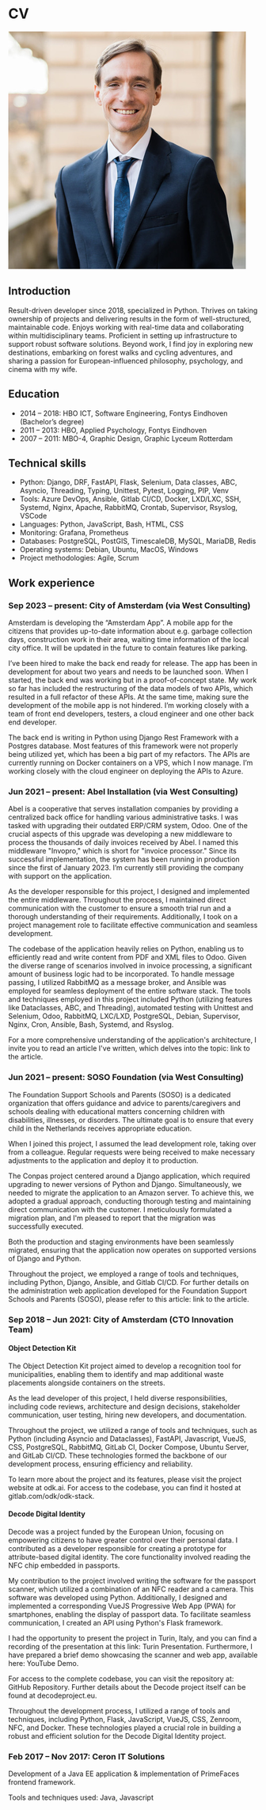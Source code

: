 # CV

![portrait picture](/portrait.jpeg)

## Introduction

Result-driven developer since 2018, specialized in Python. Thrives on taking ownership of projects and delivering results in the form of well-structured, maintainable code. Enjoys working with real-time data and collaborating within multidisciplinary teams. Proficient in setting up infrastructure to support robust software solutions. Beyond work, I find joy in exploring new destinations, embarking on forest walks and cycling adventures, and sharing a passion for European-influenced philosophy, psychology, and cinema with my wife.

## Education

- 2014 – 2018: HBO ICT, Software Engineering, Fontys Eindhoven (Bachelor’s degree)
- 2011 – 2013: HBO, Applied Psychology, Fontys Eindhoven
- 2007 – 2011: MBO-4, Graphic Design, Graphic Lyceum Rotterdam

## Technical skills

- Python: Django, DRF, FastAPI, Flask, Selenium, Data classes, ABC, Asyncio, Threading, Typing, Unittest, Pytest, Logging, PIP, Venv
- Tools: Azure DevOps, Ansible, Gitlab CI/CD, Docker, LXD/LXC, SSH, Systemd, Nginx, Apache, RabbitMQ, Crontab, Supervisor, Rsyslog, VSCode
- Languages: Python, JavaScript, Bash, HTML, CSS
- Monitoring: Grafana, Prometheus
- Databases: PostgreSQL, PostGIS, TimescaleDB, MySQL, MariaDB, Redis
- Operating systems: Debian, Ubuntu, MacOS, Windows
- Project methodologies: Agile, Scrum

## Work experience 

### Sep 2023 – present: City of Amsterdam (via West Consulting)

Amsterdam is developing the “Amsterdam App”. A mobile app for the citizens that provides up-to-date information about e.g. garbage collection days, construction work in their area, waiting time information of the local city office. It will be updated in the future to contain features like parking.

I’ve been hired to make the back end ready for release. The app has been in development for about two years and needs to be launched soon. When I started, the back end was working but in a proof-of-concept state. My work so far has included the restructuring of the data models of two APIs, which resulted in a full refactor of these APIs. At the same time, making sure the development of the mobile app is not hindered. I’m working closely with a team of front end developers, testers, a cloud engineer and one other back end developer.

The back end is writing in Python using Django Rest Framework with a Postgres database. Most features of this framework were not properly being utilized yet, which has been a big part of my refactors. The APIs are currently running on Docker containers on a VPS, which I now manage. I’m working closely with the cloud engineer on deploying the APIs to Azure.

### Jun 2021 – present: Abel Installation (via West Consulting)

Abel is a cooperative that serves installation companies by providing a centralized back office for handling various administrative tasks. I was tasked with upgrading their outdated ERP/CRM system, Odoo. One of the crucial aspects of this upgrade was developing a new middleware to process the thousands of daily invoices received by Abel. I named this middleware "Invopro," which is short for "invoice processor." Since its successful implementation, the system has been running in production since the first of January 2023. I’m currently still providing the company with support on the application.

As the developer responsible for this project, I designed and implemented the entire middleware. Throughout the process, I maintained direct communication with the customer to ensure a smooth trial run and a thorough understanding of their requirements. Additionally, I took on a project management role to facilitate effective communication and seamless development.

The codebase of the application heavily relies on Python, enabling us to efficiently read and write content from PDF and XML files to Odoo. Given the diverse range of scenarios involved in invoice processing, a significant amount of business logic had to be incorporated. To handle message passing, I utilized RabbitMQ as a message broker, and Ansible was employed for seamless deployment of the entire software stack.
The tools and techniques employed in this project included Python (utilizing features like Dataclasses, ABC, and Threading), automated testing with Unittest and Selenium, Odoo, RabbitMQ, LXC/LXD, PostgreSQL, Debian, Supervisor, Nginx, Cron, Ansible, Bash, Systemd, and Rsyslog.

For a more comprehensive understanding of the application's architecture, I invite you to read an article I've written, which delves into the topic: link to the article.

### Jun 2021 – present: SOSO Foundation (via West Consulting)

The Foundation Support Schools and Parents (SOSO) is a dedicated organization that offers guidance and advice to parents/caregivers and schools dealing with educational matters concerning children with disabilities, illnesses, or disorders. The ultimate goal is to ensure that every child in the Netherlands receives appropriate education.

When I joined this project, I assumed the lead development role, taking over from a colleague. Regular requests were being received to make necessary adjustments to the application and deploy it to production.

The Conpas project centered around a Django application, which required upgrading to newer versions of Python and Django. Simultaneously, we needed to migrate the application to an Amazon server. To achieve this, we adopted a gradual approach, conducting thorough testing and maintaining direct communication with the customer. I meticulously formulated a migration plan, and I'm pleased to report that the migration was successfully executed.

Both the production and staging environments have been seamlessly migrated, ensuring that the application now operates on supported versions of Django and Python.

Throughout the project, we employed a range of tools and techniques, including Python, Django, Ansible, and Gitlab CI/CD. For further details on the administration web application developed for the Foundation Support Schools and Parents (SOSO), please refer to this article: link to the article.

### Sep 2018 – Jun 2021: City of Amsterdam (CTO Innovation Team)

#### Object Detection Kit

The Object Detection Kit project aimed to develop a recognition tool for municipalities, enabling them to identify and map additional waste placements alongside containers on the streets.

As the lead developer of this project, I held diverse responsibilities, including code reviews, architecture and design decisions, stakeholder communication, user testing, hiring new developers, and documentation.

Throughout the project, we utilized a range of tools and techniques, such as Python (including Asyncio and Dataclasses), FastAPI, Javascript, VueJS, CSS, PostgreSQL, RabbitMQ, GitLab CI, Docker Compose, Ubuntu Server, and GitLab CI/CD. These technologies formed the backbone of our development process, ensuring efficiency and reliability.

To learn more about the project and its features, please visit the project website at odk.ai. For access to the codebase, you can find it hosted at gitlab.com/odk/odk-stack.

#### Decode Digital Identity

Decode was a project funded by the European Union, focusing on empowering citizens to have greater control over their personal data. I contributed as a developer responsible for creating a prototype for attribute-based digital identity. The core functionality involved reading the NFC chip embedded in passports.

My contribution to the project involved writing the software for the passport scanner, which utilized a combination of an NFC reader and a camera. This software was developed using Python. Additionally, I designed and implemented a corresponding VueJS Progressive Web App (PWA) for smartphones, enabling the display of passport data. To facilitate seamless communication, I created an API using Python's Flask framework.

I had the opportunity to present the project in Turin, Italy, and you can find a recording of the presentation at this link: Turin Presentation. Furthermore, I have prepared a brief demo showcasing the scanner and web app, available here: YouTube Demo.

For access to the complete codebase, you can visit the repository at: GitHub Repository. Further details about the Decode project itself can be found at decodeproject.eu.

Throughout the development process, I utilized a range of tools and techniques, including Python, Flask, JavaScript, VueJS, CSS, Zenroom, NFC, and Docker. These technologies played a crucial role in building a robust and efficient solution for the Decode Digital Identity project.

### Feb 2017 – Nov 2017: Ceron IT Solutions

Development of a Java EE application & implementation of PrimeFaces frontend framework.

Tools and techniques used: Java, Javascript
